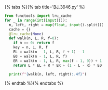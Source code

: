 {% tabs %}{% tab title='BJ_3946.py' %}

```py
from functools import lru_cache
for _ in range(int(input())):
  n, left, right = map(float, input().split())
  cache = {}
  @lru_cache(None)
  def walk(n, L, R, f=0):
    if n == 0: return f
    key = n, L, R, f
    EL = walk(n - 1, L, R, f + 1) - 1
    E0 = walk(n - 1, L, R, f)
    ER = walk(n - 1, L, R, max(f - 1, 0)) + 1
    return L * EL + R * ER + (1 - L - R) * E0

  print(f"{walk(n, left, right):.4f}")
```

{% endtab %}{% endtabs %}
